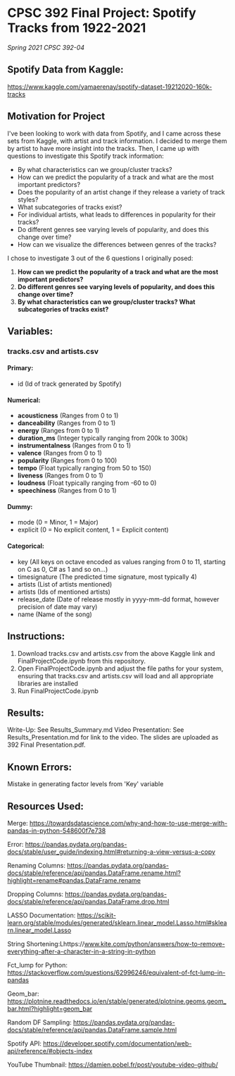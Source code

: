 # CPSC 392 Final Project: Spotify Tracks from 1922-2021 
*Spring 2021 CPSC 392-04*

## Spotify Data from Kaggle:
https://www.kaggle.com/yamaerenay/spotify-dataset-19212020-160k-tracks

## Motivation for Project
I've been looking to work with data from Spotify, and I came across these sets from Kaggle, with artist and track information. I decided to merge them by artist to have more insight into the tracks.
Then, I came up with questions to investigate this Spotify track information:
- By what characteristics can we group/cluster tracks?
- How can we predict the popularity of a track and what are the most important predictors?
- Does the popularity of an artist change if they release a variety of track styles?
- What subcategories of tracks exist?
- For individual artists, what leads to differences in popularity for their tracks?
- Do different genres see varying levels of popularity, and does this change over time?
- How can we visualize the differences between genres of the tracks?

I chose to investigate 3 out of the 6 questions I originally posed:
1. **How can we predict the popularity of a track and what are the most important predictors?**
2. **Do different genres see varying levels of popularity, and does this change over time?**
3. **By what characteristics can we group/cluster tracks? What subcategories of tracks exist?**

## Variables:
### tracks.csv and artists.csv
    
#### Primary:

- id (Id of track generated by Spotify)

#### Numerical:
- **acousticness** (Ranges from 0 to 1)
- **danceability** (Ranges from 0 to 1)
- **energy** (Ranges from 0 to 1)
- **duration_ms** (Integer typically ranging from 200k to 300k)
- **instrumentalness** (Ranges from 0 to 1)
- **valence** (Ranges from 0 to 1)
- **popularity** (Ranges from 0 to 100)
- **tempo** (Float typically ranging from 50 to 150)
- **liveness** (Ranges from 0 to 1)
- **loudness** (Float typically ranging from -60 to 0)
- **speechiness** (Ranges from 0 to 1)

#### Dummy:
- mode (0 = Minor, 1 = Major)
- explicit (0 = No explicit content, 1 = Explicit content)

#### Categorical:
- key (All keys on octave encoded as values ranging from 0 to 11, starting on C as 0, C# as 1 and so on…)
- timesignature (The predicted time signature, most typically 4)
- artists (List of artists mentioned)
- artists (Ids of mentioned artists)
- release_date (Date of release mostly in yyyy-mm-dd format, however precision of date may vary)
- name (Name of the song)

## Instructions:
1. Download tracks.csv and artists.csv from the above Kaggle link and FinalProjectCode.ipynb from this repository.
2. Open FinalProjectCode.ipynb and adjust the file paths for your system, ensuring that tracks.csv and artists.csv will load and all appropriate libraries are installed
3. Run FinalProjectCode.ipynb

## Results:
Write-Up: See Results_Summary.md
Video Presentation: See Results_Presentation.md for link to the video. The slides are uploaded as 392 Final Presentation.pdf.

## Known Errors:

Mistake in generating factor levels from 'Key' variable

## Resources Used:

Merge: https://towardsdatascience.com/why-and-how-to-use-merge-with-pandas-in-python-548600f7e738

Error: https://pandas.pydata.org/pandas-docs/stable/user_guide/indexing.html#returning-a-view-versus-a-copy

Renaming Columns: https://pandas.pydata.org/pandas-docs/stable/reference/api/pandas.DataFrame.rename.html?highlight=rename#pandas.DataFrame.rename

Dropping Columns: https://pandas.pydata.org/pandas-docs/stable/reference/api/pandas.DataFrame.drop.html

LASSO Documentation: https://scikit-learn.org/stable/modules/generated/sklearn.linear_model.Lasso.html#sklearn.linear_model.Lasso

String Shortening:Lhttps://www.kite.com/python/answers/how-to-remove-everything-after-a-character-in-a-string-in-python

Fct_lump for Python: https://stackoverflow.com/questions/62996246/equivalent-of-fct-lump-in-pandas

Geom_bar: https://plotnine.readthedocs.io/en/stable/generated/plotnine.geoms.geom_bar.html?highlight=geom_bar

Random DF Sampling: https://pandas.pydata.org/pandas-docs/stable/reference/api/pandas.DataFrame.sample.html

Spotify API: https://developer.spotify.com/documentation/web-api/reference/#objects-index

YouTube Thumbnail: https://damien.pobel.fr/post/youtube-video-github/
